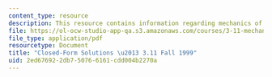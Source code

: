 ```yaml
---
content_type: resource
description: This resource contains information regarding mechanics of materials.
file: https://ol-ocw-studio-app-qa.s3.amazonaws.com/courses/3-11-mechanics-of-materials-fall-1999/2ed676922db750766161cdd004b2270a_MIT3_11F99_airy.pdf
file_type: application/pdf
resourcetype: Document
title: "Closed-Form Solutions \u2013 3.11 Fall 1999"
uid: 2ed67692-2db7-5076-6161-cdd004b2270a
---
```

